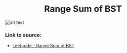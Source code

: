 <h1 align="center">Range Sum of BST</h1>

![alt text](https://images2.imgbox.com/8e/61/1FBjHHiG_o.png?raw=true)

### Link to source: 
- <a href="https://leetcode.com/problems/range-sum-of-bst/">Leetcode - Range Sum of BST</a>

